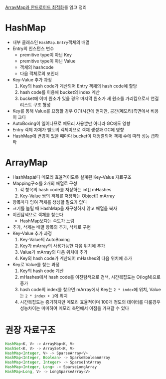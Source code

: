 [ArrayMap과 안드로이드 최적화](https://brunch.co.kr/@linterpreteur/13)를 읽고 정리

# HashMap

* 내부 클래스인 `HashMap.Entry`객체의 배열
* Entry의 인스턴스 변수
  * premitive type이 아닌 Key
  * premitive type이 아닌 Value
  * 객체의 hashcode
  * 다음 객체로의 포인터
* Key-Value 추가 과정
  1. Key의 hash code가 계산되어 Entry 객체의 hash code에 할당
  2. hash code를 이용해 bucket의 index 계산
  3. bucket에 이미 원소가 있을 경우 마지막 원소가 새 원소를 가리킴으로서 연결 리스트 구조 형성
* Key를 통해 Value를 요청할 경우 O\(1\)시간에 얻지만, 공간\(메모리\)측면에서 비용이 크다
* AutoBoxing이 일어나므로 메모리 사용뿐만 아니라 GC에도 영향
* Entry 객체 자체가 별도의 객체이므로 객체 생성과 GC에 영향
* HashMap에 변경이 있을 때마다 bucket이 재정렬되어 객체 수에 따라 성능 급하락

# ArrayMap

* HashMap보다 메모리 효율적이도록 설계된 Key-Value 자료구조
* Mapping구조를 2개의 배열로 구성
  1. 각 항목의 hash code를 저장하는 int\[\] mHashes
  2. Key-Value 쌍의 객체를 저장하는 Object\[\] mArray
* 항목마다 잉여 객체를 생성할 필요가 없다
* 크기를 늘릴 때 HashMap을 재구성하지 않고 배열을 복사
* 이진탐색으로 객체를 찾는다
  * HashMap보다는 속도가 느림
* 추가, 삭제는 배열 항목의 추가, 삭제로 구현
* Key-Value 추가 과정
  1. Key-Value의 AutoBoxing
  2. Key가 mArray의 사용가능한 다음 위치에 추가
  3. Value가 mArray의 다음 위치에 추가
  4. Key의 hash code가 계산되어 mHashes의 다음 위치에 추가
* Key로 Value를 찾는 과정
  1. Key의 hash code 계산
  2. mHashes에서 hash code를 이진탐색으로 검색, 시간복잡도는 O\(logN\)으로 증가
  3. hash code의 index를 찾으면 mArray에서 Key는 `2 * index`에 위치, Value는 `2 * index + 1`에 위치
  4. 시간복잡도는 증가하지만 메모리 효율적이며 100개 정도의 데이터를 다룰경우 성능차이는 미미하여 메모리 측면에서 이점을 가져갈 수 있다

# 권장 자료구조

```java
HashMap<K, V> -> ArrayMap<K, V>
HashSet<K, V> -> ArraySet<K, V>
HashMap<Integer, V> -> SparseArray<V>
HashMap<Integer, Boolean> -> SparseBooleanArray
HashMap<Integer, Integer> -> SparseIntArray
HashMap<Integer, Long> -> SparseLongArray
HashMap<Long, V> -> LongSparseArray<V>
```



